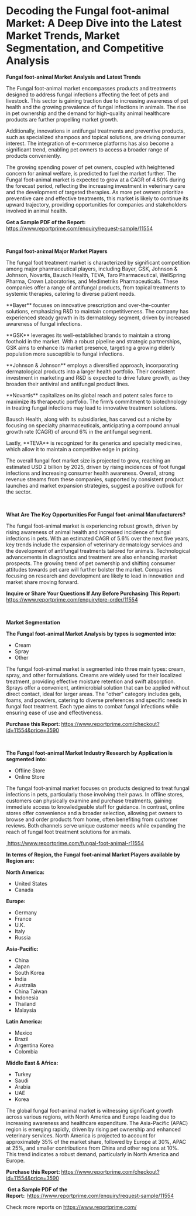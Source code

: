 <p><h1>Decoding the Fungal foot-animal Market: A Deep Dive into the Latest Market Trends, Market Segmentation, and Competitive Analysis</h1></p><p><strong>Fungal foot-animal Market Analysis and Latest Trends</strong></p>
<p><p>The Fungal foot-animal market encompasses products and treatments designed to address fungal infections affecting the feet of pets and livestock. This sector is gaining traction due to increasing awareness of pet health and the growing prevalence of fungal infections in animals. The rise in pet ownership and the demand for high-quality animal healthcare products are further propelling market growth.</p><p>Additionally, innovations in antifungal treatments and preventive products, such as specialized shampoos and topical solutions, are driving consumer interest. The integration of e-commerce platforms has also become a significant trend, enabling pet owners to access a broader range of products conveniently. </p><p>The growing spending power of pet owners, coupled with heightened concern for animal welfare, is predicted to fuel the market further. The Fungal foot-animal market is expected to grow at a CAGR of 4.60% during the forecast period, reflecting the increasing investment in veterinary care and the development of targeted therapies. As more pet owners prioritize preventive care and effective treatments, this market is likely to continue its upward trajectory, providing opportunities for companies and stakeholders involved in animal health.</p></p>
<p><strong>Get a Sample PDF of the Report:&nbsp;</strong> <a href="https://www.reportprime.com/enquiry/request-sample/11554?utm_campaign=2481&utm_medium=2&utm_source=Github&utm_content=ia&utm_term=20032025&utm_id=fungal-foot-animal">https://www.reportprime.com/enquiry/request-sample/11554</a></p>
<p>&nbsp;</p>
<p><strong>Fungal foot-animal Major Market Players</strong></p>
<p><p>The fungal foot treatment market is characterized by significant competition among major pharmaceutical players, including Bayer, GSK, Johnson & Johnson, Novartis, Bausch Health, TEVA, Taro Pharmaceutical, WellSpring Pharma, Crown Laboratories, and Medimetriks Pharmaceuticals. These companies offer a range of antifungal products, from topical treatments to systemic therapies, catering to diverse patient needs.</p><p>**Bayer** focuses on innovative prescription and over-the-counter solutions, emphasizing R&D to maintain competitiveness. The company has experienced steady growth in its dermatology segment, driven by increased awareness of fungal infections.</p><p>**GSK** leverages its well-established brands to maintain a strong foothold in the market. With a robust pipeline and strategic partnerships, GSK aims to enhance its market presence, targeting a growing elderly population more susceptible to fungal infections.</p><p>**Johnson & Johnson** employs a diversified approach, incorporating dermatological products into a larger health portfolio. Their consistent investment in marketing and R&D is expected to drive future growth, as they broaden their antiviral and antifungal product lines.</p><p>**Novartis** capitalizes on its global reach and potent sales force to maximize its therapeutic portfolio. The firm’s commitment to biotechnology in treating fungal infections may lead to innovative treatment solutions.</p><p>Bausch Health, along with its subsidiaries, has carved out a niche by focusing on specialty pharmaceuticals, anticipating a compound annual growth rate (CAGR) of around 6% in the antifungal segment.</p><p>Lastly, **TEVA** is recognized for its generics and specialty medicines, which allow it to maintain a competitive edge in pricing.</p><p>The overall fungal foot market size is projected to grow, reaching an estimated USD 2 billion by 2025, driven by rising incidences of foot fungal infections and increasing consumer health awareness. Overall, strong revenue streams from these companies, supported by consistent product launches and market expansion strategies, suggest a positive outlook for the sector.</p></p>
<p>&nbsp;</p>
<p><strong>What Are The Key Opportunities For Fungal foot-animal Manufacturers?</strong></p>
<p><p>The fungal foot-animal market is experiencing robust growth, driven by rising awareness of animal health and increased incidence of fungal infections in pets. With an estimated CAGR of 5.6% over the next five years, key trends include the expansion of veterinary dermatology services and the development of antifungal treatments tailored for animals. Technological advancements in diagnostics and treatment are also enhancing market prospects. The growing trend of pet ownership and shifting consumer attitudes towards pet care will further bolster the market. Companies focusing on research and development are likely to lead in innovation and market share moving forward.</p></p>
<p><strong>Inquire or Share Your Questions If Any Before Purchasing This Report:</strong> <a href="https://www.reportprime.com/enquiry/pre-order/11554?utm_campaign=2481&utm_medium=2&utm_source=Github&utm_content=ia&utm_term=20032025&utm_id=fungal-foot-animal">https://www.reportprime.com/enquiry/pre-order/11554</a></p>
<p>&nbsp;</p>
<p><strong>Market Segmentation</strong></p>
<p><strong>The Fungal foot-animal Market Analysis by types is segmented into:</strong></p>
<p><ul><li>Cream</li><li>Spray</li><li>Other</li></ul></p>
<p><p>The fungal foot-animal market is segmented into three main types: cream, spray, and other formulations. Creams are widely used for their localized treatment, providing effective moisture retention and swift absorption. Sprays offer a convenient, antimicrobial solution that can be applied without direct contact, ideal for larger areas. The "other" category includes gels, foams, and powders, catering to diverse preferences and specific needs in fungal foot treatment. Each type aims to combat fungal infections while ensuring ease of use and effectiveness.</p></p>
<p><strong>Purchase this Report:&nbsp;</strong><a href="https://www.reportprime.com/checkout?id=11554&price=3590&utm_campaign=2481&utm_medium=2&utm_source=Github&utm_content=ia&utm_term=20032025&utm_id=fungal-foot-animal">https://www.reportprime.com/checkout?id=11554&price=3590</a></p>
<p>&nbsp;</p>
<p><strong>The Fungal foot-animal Market Industry Research by Application is segmented into:</strong></p>
<p><ul><li>Offline Store</li><li>Online Store</li></ul></p>
<p><p>The fungal foot-animal market focuses on products designed to treat fungal infections in pets, particularly those involving their paws. In offline stores, customers can physically examine and purchase treatments, gaining immediate access to knowledgeable staff for guidance. In contrast, online stores offer convenience and a broader selection, allowing pet owners to browse and order products from home, often benefiting from customer reviews. Both channels serve unique customer needs while expanding the reach of fungal foot treatment solutions for animals.</p></p>
<p><a href="https://www.reportprime.com/fungal-foot-animal-r11554?utm_campaign=2481&utm_medium=2&utm_source=Github&utm_content=ia&utm_term=20032025&utm_id=fungal-foot-animal">&nbsp;https://www.reportprime.com/fungal-foot-animal-r11554</a></p>
<p><strong>In terms of Region, the Fungal foot-animal Market Players available by Region are:</strong></p>
<p>
    <p> <strong> North America: </strong>
        <ul>
            <li>United States</li>
            <li>Canada</li>
        </ul>
        </p> 
    <p> <strong> Europe: </strong>
        <ul>
            <li>Germany</li>
            <li>France</li>
            <li>U.K.</li>
            <li>Italy</li>
            <li>Russia</li>
        </ul>
        </p> 
    <p> <strong> Asia-Pacific: </strong>
        <ul>
            <li>China</li>
            <li>Japan</li>
            <li>South Korea</li>
            <li>India</li>
            <li>Australia</li>
            <li>China Taiwan</li>
            <li>Indonesia</li>
            <li>Thailand</li>
            <li>Malaysia</li>
        </ul>
        </p> 
    <p> <strong> Latin America: </strong>
        <ul>
            <li>Mexico</li>
            <li>Brazil</li>
            <li>Argentina Korea</li>
            <li>Colombia</li>
        </ul>
        </p> 
    <p> <strong> Middle East & Africa: </strong>
        <ul>
            <li>Turkey</li>
            <li>Saudi</li>
            <li>Arabia</li>
            <li>UAE</li>
            <li>Korea</li>
        </ul>
    </p>
    </p>
<p><p>The global fungal foot-animal market is witnessing significant growth across various regions, with North America and Europe leading due to increasing awareness and healthcare expenditure. The Asia-Pacific (APAC) region is emerging rapidly, driven by rising pet ownership and enhanced veterinary services. North America is projected to account for approximately 35% of the market share, followed by Europe at 30%, APAC at 25%, and smaller contributions from China and other regions at 10%. This trend indicates a robust demand, particularly in North America and Europe.</p></p>
<p><strong>Purchase this Report: </strong><a href="https://www.reportprime.com/checkout?id=11554&price=3590&utm_campaign=2481&utm_medium=2&utm_source=Github&utm_content=ia&utm_term=20032025&utm_id=fungal-foot-animal">https://www.reportprime.com/checkout?id=11554&price=3590</a></p>
<p>&nbsp;<strong>Get a Sample PDF of the Report:&nbsp;&nbsp;</strong><a href="https://www.reportprime.com/enquiry/request-sample/11554?utm_campaign=2481&utm_medium=2&utm_source=Github&utm_content=ia&utm_term=20032025&utm_id=fungal-foot-animal">https://www.reportprime.com/enquiry/request-sample/11554</a></p>
<p><strong></strong></p>
<p>Check more reports on <a href="https://www.reportprime.com/?utm_campaign=2481&utm_medium=2&utm_source=Github&utm_content=ia&utm_term=20032025&utm_id=fungal-foot-animal">https://www.reportprime.com/</a></p>